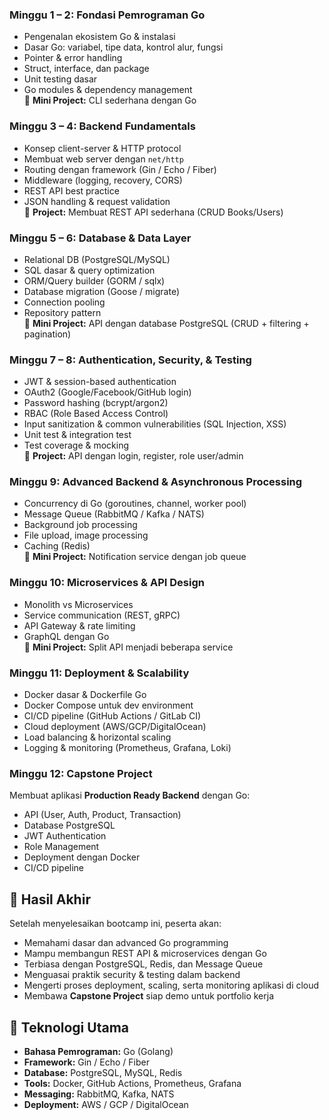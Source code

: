 

### Minggu 1 – 2: Fondasi Pemrograman Go
- Pengenalan ekosistem Go & instalasi
- Dasar Go: variabel, tipe data, kontrol alur, fungsi
- Pointer & error handling
- Struct, interface, dan package
- Unit testing dasar
- Go modules & dependency management  
📌 **Mini Project:** CLI sederhana dengan Go


### Minggu 3 – 4: Backend Fundamentals
- Konsep client-server & HTTP protocol
- Membuat web server dengan `net/http`
- Routing dengan framework (Gin / Echo / Fiber)
- Middleware (logging, recovery, CORS)
- REST API best practice
- JSON handling & request validation  
📌 **Project:** Membuat REST API sederhana (CRUD Books/Users)


### Minggu 5 – 6: Database & Data Layer
- Relational DB (PostgreSQL/MySQL)
- SQL dasar & query optimization
- ORM/Query builder (GORM / sqlx)
- Database migration (Goose / migrate)
- Connection pooling
- Repository pattern  
📌 **Mini Project:** API dengan database PostgreSQL (CRUD + filtering + pagination)


### Minggu 7 – 8: Authentication, Security, & Testing
- JWT & session-based authentication
- OAuth2 (Google/Facebook/GitHub login)
- Password hashing (bcrypt/argon2)
- RBAC (Role Based Access Control)
- Input sanitization & common vulnerabilities (SQL Injection, XSS)
- Unit test & integration test
- Test coverage & mocking  
📌 **Project:** API dengan login, register, role user/admin


### Minggu 9: Advanced Backend & Asynchronous Processing
- Concurrency di Go (goroutines, channel, worker pool)
- Message Queue (RabbitMQ / Kafka / NATS)
- Background job processing
- File upload, image processing
- Caching (Redis)  
📌 **Mini Project:** Notification service dengan job queue


### Minggu 10: Microservices & API Design
- Monolith vs Microservices
- Service communication (REST, gRPC)
- API Gateway & rate limiting
- GraphQL dengan Go  
📌 **Mini Project:** Split API menjadi beberapa service


### Minggu 11: Deployment & Scalability
- Docker dasar & Dockerfile Go
- Docker Compose untuk dev environment
- CI/CD pipeline (GitHub Actions / GitLab CI)
- Cloud deployment (AWS/GCP/DigitalOcean)
- Load balancing & horizontal scaling
- Logging & monitoring (Prometheus, Grafana, Loki)


### Minggu 12: Capstone Project
Membuat aplikasi **Production Ready Backend** dengan Go:
- API (User, Auth, Product, Transaction)
- Database PostgreSQL
- JWT Authentication
- Role Management
- Deployment dengan Docker
- CI/CD pipeline


## 🎯 Hasil Akhir
Setelah menyelesaikan bootcamp ini, peserta akan:
- Memahami dasar dan advanced Go programming
- Mampu membangun REST API & microservices dengan Go
- Terbiasa dengan PostgreSQL, Redis, dan Message Queue
- Menguasai praktik security & testing dalam backend
- Mengerti proses deployment, scaling, serta monitoring aplikasi di cloud
- Membawa **Capstone Project** siap demo untuk portfolio kerja


## 🚀 Teknologi Utama
- **Bahasa Pemrograman:** Go (Golang)  
- **Framework:** Gin / Echo / Fiber  
- **Database:** PostgreSQL, MySQL, Redis  
- **Tools:** Docker, GitHub Actions, Prometheus, Grafana  
- **Messaging:** RabbitMQ, Kafka, NATS  
- **Deployment:** AWS / GCP / DigitalOcean
